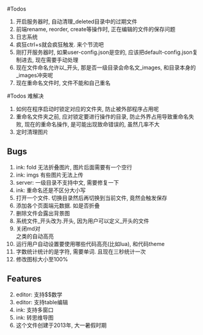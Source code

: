 #Todos
1. 开启服务器时, 自动清理_deleted目录中的过期文件
2. 前端rename, reorder, create等操作时, 正在编辑的文件的保存问题
3. 日志系统
4. 疯狂ctrl+s就会疯狂触发. 来个节流吧
5. 刚打开服务器时, 如果user-config.json是空的, 应该把default-config.json复制进去, 现在需要手动处理
6. 现在文件命名允许以_开头, 那是否一级目录会命名文_images, 和目录本身的_images冲突呢
7. 现在重命名文件时, 文件不能和自己重名

#Todos 难解决
1. 如何在程序启动时锁定对应的文件夹, 防止被外部程序占用呢
2. 重命名文件夹之前, 应对锁定要进行操作的目录, 防止外界占用导致重命名失败, 现在的重命名操作, 是可能出现致命错误的, 虽然几率不大
3. 定时清理图片


## Bugs
1. ink: fold 无法折叠图片, 图片后面需要有一个空行
2. ink: imgs 有些图片无法上传
3. server: 一级目录不支持中文, 需要修复一下
4. ink: 重命名还是不区分大小写
5. 打开一个文件. 切换目录然后再切换到当前文件, 竟然会触发保存
6. 添加各个页面端元数据. 如是否折叠
7. 删除文件会露出背景图
8. 系统文件_开头改为.开头, 因为用户可以定义_开头的文件
9. 关闭md对<div>之类的自动高亮
10. 运行用户自动设置要使用哪些代码高亮(比如lua), 和代码theme
11. 字数统计统计的是字符, 需要单词. 且现在三秒统计一次
12. 修改图标大小至100%

## Features
2. editor: 支持$$数学
2. editor: 支持table编辑
3. ink: 支持多窗口
3. ink: 转思维导图
4. 这个文件创建于2013年, 大一暑假时期